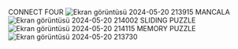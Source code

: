 CONNECT FOUR
![Ekran görüntüsü 2024-05-20 213915](https://github.com/ArifKuru/Basic_Console_Games_C/assets/125080971/74018a2a-c478-4b1b-bdd3-7fb9d63796bf)
MANCALA
![Ekran görüntüsü 2024-05-20 214002](https://github.com/ArifKuru/Basic_Console_Games_C/assets/125080971/ae1ff399-13a9-4872-b3fd-8787ef70182c)
SLIDING PUZZLE
![Ekran görüntüsü 2024-05-20 214115](https://github.com/ArifKuru/Basic_Console_Games_C/assets/125080971/d3bea0df-499a-4ecd-9079-c0e6ab43bb52)
MEMORY PUZZLE
![Ekran görüntüsü 2024-05-20 213730](https://github.com/ArifKuru/Basic_Console_Games_C/assets/125080971/9528f5f5-9576-48db-b5e9-49bc45dcfa0c)
